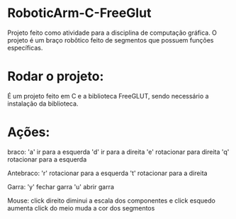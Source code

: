 # RoboticArm-C-FreeGlut
Projeto feito como atividade para a disciplina de computação gráfica. O projeto é um braço robôtico feito de segmentos que possuem funções específicas.

# Rodar o projeto:
É um projeto feito em C e a biblioteca FreeGLUT, sendo necessário a instalação da biblioteca. 

# Ações:
braco:
'a' ir para a esquerda
'd' ir para a direita 
'e' rotacionar para direita
'q' rotacionar para a esquerda

Antebraco:
'r' rotacionar para a esquerda
't' rotacionar para a direita

Garra:
'y' fechar garra
'u' abrir garra

Mouse:
click direito diminui a escala dos componentes e click esquedo aumenta
click do meio muda a cor dos segmentos
